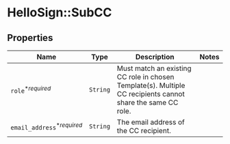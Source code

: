 # HelloSign::SubCC



## Properties

| Name | Type | Description | Notes |
| ---- | ---- | ----------- | ----- |
| `role`<sup>*_required_</sup> | ```String``` |  Must match an existing CC role in chosen Template(s). Multiple CC recipients cannot share the same CC role.  |  |
| `email_address`<sup>*_required_</sup> | ```String``` |  The email address of the CC recipient.  |  |

